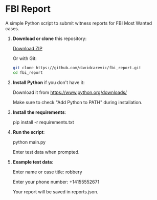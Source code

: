 # FBI Report

A simple Python script to submit witness reports for FBI Most Wanted cases.

1. **Download or clone** this repository:

    [Download ZIP](https://github.com/davidcarevic/fbi_report/archive/refs/heads/master.zip)

   Or with Git:

   ```bash
   git clone https://github.com/davidcarevic/fbi_report.git
   cd fbi_report

2. **Install Python** if you don't have it:

    Download it from https://www.python.org/downloads/
   
    Make sure to check "Add Python to PATH" during installation.

4. **Install the requirements**:

    pip install -r requirements.txt

5. **Run the script**:

    python main.py
   
    Enter test data when prompted.

6. **Example test data**:

    Enter name or case title: robbery
   
    Enter your phone number: +14155552671
   
    Your report will be saved in reports.json.
   
